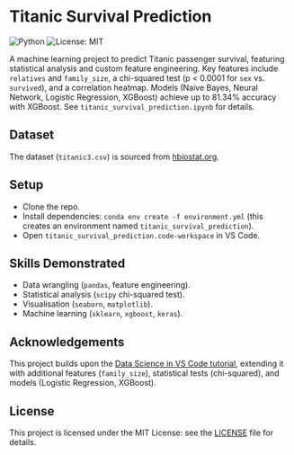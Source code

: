 # Titanic Survival Prediction
![Python](https://img.shields.io/badge/Python-3.9-blue.svg)
![License: MIT](https://img.shields.io/badge/License-MIT-yellow.svg)

A machine learning project to predict Titanic passenger survival, featuring statistical analysis and custom feature engineering. Key features include `relatives` and `family_size`, a chi-squared test (p < 0.0001 for `sex` vs. `survived`), and a correlation heatmap. Models (Naive Bayes, Neural Network, Logistic Regression, XGBoost) achieve up to 81.34% accuracy with XGBoost. See `titanic_survival_prediction.ipynb` for details.

## Dataset
The dataset (`titanic3.csv`) is sourced from [hbiostat.org](https://hbiostat.org/data/repo/titanic3.csv).

## Setup
- Clone the repo.
- Install dependencies: `conda env create -f environment.yml` (this creates an environment named `titanic_survival_prediction`).
- Open `titanic_survival_prediction.code-workspace` in VS Code.

## Skills Demonstrated
- Data wrangling (`pandas`, feature engineering).
- Statistical analysis (`scipy` chi-squared test).
- Visualisation (`seaborn`, `matplotlib`).
- Machine learning (`sklearn`, `xgboost`, `keras`).
  
## Acknowledgements
This project builds upon the [Data Science in VS Code tutorial](https://code.visualstudio.com/docs/datascience/data-science-tutorial), extending it with additional features (`family_size`), statistical tests (chi-squared), and models (Logistic Regression, XGBoost).

## License
This project is licensed under the MIT License: see the [LICENSE](LICENSE) file for details.